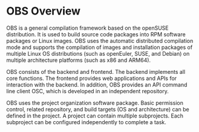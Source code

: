 # OBS Overview<a name="EN-US_TOPIC_0229243705"></a>

OBS is a general compilation framework based on the openSUSE distribution. It is used to build source code packages into RPM software packages or Linux images. OBS uses the automatic distributed compilation mode and supports the compilation of images and installation packages of multiple Linux OS distributions \(such as openEuler, SUSE, and Debian\) on multiple architecture platforms \(such as x86 and ARM64\).

OBS consists of the backend and frontend. The backend implements all core functions. The frontend provides web applications and APIs for interaction with the backend. In addition, OBS provides an API command line client OSC, which is developed in an independent repository.

OBS uses the project organization software package. Basic permission control, related repository, and build targets \(OS and architecture\) can be defined in the project. A project can contain multiple subprojects. Each subproject can be configured independently to complete a task.

